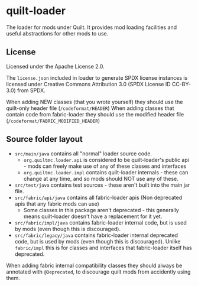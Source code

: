 quilt-loader
===========

The loader for mods under Quilt. It provides mod loading facilities and useful abstractions for other mods to use.

## License

Licensed under the Apache License 2.0.

The `license.json` included in loader to generate SPDX license instances is licensed under Creative Commons Attribution
3.0 (SPDX License ID CC-BY-3.0) from SPDX.

When adding NEW classes (that you wrote yourself) they should use the quilt-only header file (`/codeformat/HEADER`)
When adding classes that contain code from fabric-loader they should use the modified header file (`/codeformat/FABRIC_MODIFIED_HEADER`)

## Source folder layout

* `src/main/java` contains all "normal" loader source code.
    * `org.quiltmc.loader.api` is considered to be quilt-loader's public api - mods can freely make use of any of these classes and interfaces
    * `org.quiltmc.loader.impl` contains quilt-loader internals - these can change at any time, and so mods should NOT use any of these.
* `src/test/java` contains test sources - these aren't built into the main jar file.
* `src/fabric/api/java` contains all fabric-loader apis (Non deprecated apis that any fabric mods can use)
    * Some classes in this package aren't deprecated - this generally means quilt-loader doesn't have a replacement for it yet.
* `src/fabric/impl/java` contains fabric-loader internal code, but is used by mods (even though this is discouraged).
* `src/fabric/legacy/java` contains fabric-loader internal deprecated code, but is used by mods (even though this is discouraged). Unlike `fabric/impl` this is for classes and interfaces that fabric-loader itself has deprecated.

When adding fabric internal compatibility classes they should always be annotated with `@Deprecated`, to discourage quilt mods from accidently using them.
